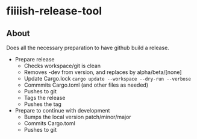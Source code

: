 # fiiiish-release-tool

## About

Does all the necessary preparation to have github build a release.

- Prepare release
	- Checks workspace/git is clean
	- Removes -dev from version, and replaces by alpha/beta/[none]
	- Update Cargo.lock `cargo update --workspace --dry-run --verbose`
	- Commmits Cargo.toml (and other files as needed)
	- Pushes to git
	- Tags the release
	- Pushes the tag
- Prepare to continue with development
	- Bumps the local version patch/minor/major
	- Commits Cargo.toml
	- Pushes to git
